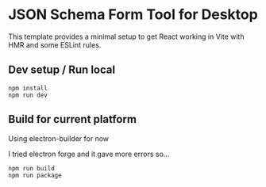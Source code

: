 # JSON Schema Form Tool for Desktop

This template provides a minimal setup to get React working in Vite with HMR and some ESLint rules.

## Dev setup / Run local

```
npm install
npm run dev
```

## Build for current platform

Using electron-builder for now

I tried electron forge and it gave more errors so...

```
npm run build
npm run package
```
